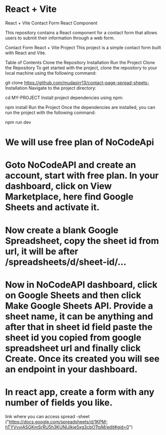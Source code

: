 # React + Vite

React + Vite
Contact Form React Component

This repository contains a React component for a contact form that allows users to submit their information through a web form.

Contact Form React + Vite Project
This project is a simple contact form built with React and Vite.

Table of Contents
Clone the Repository
Installation
Run the Project
Clone the Repository
To get started with the project, clone the repository to your local machine using the following command:

git clone https://github.com/mudasirr13/contact-page-spread-sheets-
Installation Navigate to the project directory:

cd MY-PROJECT
Install project dependencies using npm:

npm install
Run the Project Once the dependencies are installed, you can run the project with the following command:

npm run dev


# We will use free plan of NoCodeApi
# Goto NoCodeAPI and create an account, start with free plan. In your dashboard, click on View Marketplace, here find Google Sheets and activate it.

# Now create a blank Google Spreadsheet, copy the sheet id from url, it will be after /spreadsheets/d/sheet-id/...

# Now in NoCodeAPI dashboard, click on Google Sheets and then click Make Google Sheets API. Provide a sheet name, it can be anything and after that in sheet id field paste the sheet id you copied from google spreadsheet url and finally click Create. Once its created you will see an endpoint in your dashboard.

# In  react app, create a form with any number of fields you like.
link where you can access spread -sheet
("https://docs.google.com/spreadsheets/d/1KPM-hTYVvyiASGKmSrRU5h3KUNIJlkje5xg3cbOTtsM/edit#gid=0")
